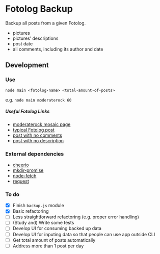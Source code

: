 # Fotolog Backup

Backup all posts from a given Fotolog.

- pictures
- pictures’ descriptions
- post date
- all comments, including its author and date


## Development

### Use

`node main <fotolog-name> <total-amount-of-posts>`

e.g. `node main moderaterock 60`

##### Useful Fotolog Links

- [moderaterock mosaic page](http://www.fotolog.com/moderaterock/mosaic/)
- [typical Fotolog post](http://www.fotolog.com/moderaterock/10239857/)
- [post with no comments](http://www.fotolog.com/moderaterock/15823889/)
- [post with no description](http://www.fotolog.com/moderaterock/13854190/)

### External dependencies

- [cheerio](https://github.com/cheeriojs/cheerio)
- [mkdir-promise](https://github.com/zbinlin/mkdir-promise)
- [node-fetch](https://www.npmjs.com/package/node-fetch)
- [request](https://www.npmjs.com/package/request)

### To do

- [x] Finish `backup.js` module
- [x] Basic refactoring
- [ ] Less straightforward refactoring (e.g. proper error handling)
- [ ] (Study and) Write some tests
- [ ] Develop UI for consuming backed up data
- [ ] Develop UI for inputing data so that people can use app outside CLI
- [ ] Get total amount of posts automatically
- [ ] Address more than 1 post per day
